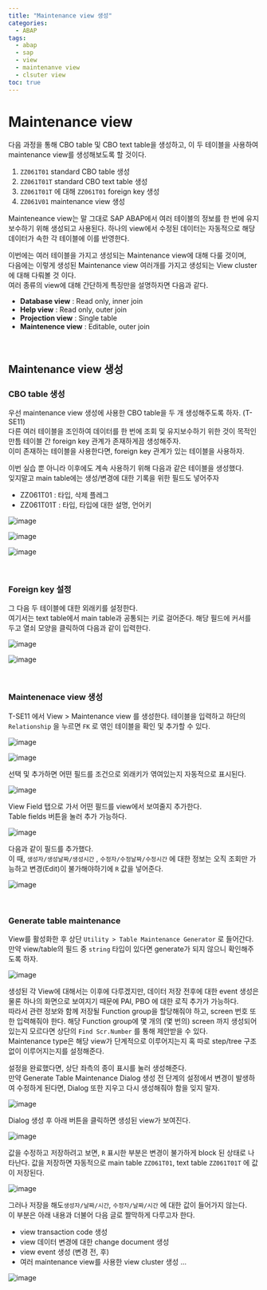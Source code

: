 ```yaml
---
title: "Maintenance view 생성"
categories: 
  - ABAP
tags:
  - abap
  - sap
  - view
  - maintenanve view
  - clsuter view
toc: true
---
```


# Maintenance view

다음 과정을 통해 CBO table 및 CBO text table을 생성하고, 이 두 테이블을 사용하여 maintenance view를 생성해보도록 할 것이다.

1. `ZZ061T01` standard CBO table  생성
2. `ZZ061T01T` standard CBO text table 생성
3. `ZZ061T01T` 에 대해 `ZZ061T01` foreign key 생성
4. `ZZ061V01` maintenance view 생성 



Mainteneance view는 말 그대로 SAP ABAP에서 여러 테이블의 정보를 한 번에 유지보수하기 위해 생성되고 사용된다. 하나의 view에서 수정된 데이터는 자동적으로 해당 데이터가 속한 각 테이블에 이를 반영한다. 

이번에는 여러 테이블을 가지고 생성되는 Maintenance view에 대해 다룰 것이며, <br>다음에는 이렇게 생성된 Maintenance view 여러개를 가지고 생성되는 View cluster에 대해 다뤄볼 것 이다.<br>여러 종류의 view에 대해 간단하게 특징만을 설명하자면 다음과 같다.

- **Database view** : Read only, inner join
- **Help view** : Read only, outer join
- **Projection view** : Single table
- **Maintenence view** : Editable, outer join

<br>

## Maintenance view 생성

### CBO table 생성 

우선 maintenance view 생성에 사용한 CBO table을 두 개 생성해주도록 하자. (T-SE11) <br>다른 여러 테이블을 조인하여 데이터를 한 번에 조회 및 유지보수하기 위한 것이 목적인 만틈 테이블 간 foreign key 관계가 존재하게끔 생성해주자. <br>이미 존재하는 테이블을 사용한다면, foreign key 관계가 있는 테이블을 사용하자.

이번 실습 뿐 아니라 이후에도 계속 사용하기 위해 다음과 같은 테이블을 생성했다. <br>잊지말고 main table에는 생성/변경에 대한 기록을 위한 필드도 넣어주자

- ZZ061T01 : 타입, 삭제 플레그
- ZZ061T01T : 타입, 타입에 대한 설명, 언어키 

![image](https://user-images.githubusercontent.com/58674365/123914062-f2c36180-d9b9-11eb-8fad-547403afa31c.png)



![image](https://user-images.githubusercontent.com/58674365/123914344-45048280-d9ba-11eb-8177-c0619ab054d1.png)



![image](https://user-images.githubusercontent.com/58674365/123917875-3cae4680-d9be-11eb-869b-235f2ac6dbbe.png)

<br>

### Foreign key 설정

그 다음 두 테이블에 대한 외래키를 설정한다. <br>여기서는 text table에서 main table과 공통되는 키로 걸어준다. 해당 필드에 커서를 두고 열쇠 모양을 클릭하여 다음과 같이 입력한다. 

![image](https://user-images.githubusercontent.com/58674365/123917777-21433b80-d9be-11eb-9a98-c42a181e9ba0.png)



![image](https://user-images.githubusercontent.com/58674365/123914701-a3c9fc00-d9ba-11eb-96f4-9dfa86603783.png)

<br>

### Maintenenace view 생성 

T-SE11 에서 View > Maintenance view 를 생성한다. 테이블을 입력하고 하단의 `Relationship` 을 누르면 `FK` 로 엮인 테이블을 확인 및 추가할 수 있다. <br>

![image](https://user-images.githubusercontent.com/58674365/123019235-0e9f9400-d40b-11eb-8a32-445c450493ca.png)



![image](https://user-images.githubusercontent.com/58674365/123915076-12a75500-d9bb-11eb-98df-c0db734579db.png)



선택 및 추가하면 어떤 필드를 조건으로 외래키가 엮여있는지 자동적으로 표시된다. 

![image](https://user-images.githubusercontent.com/58674365/123915095-1935cc80-d9bb-11eb-87fa-c060d77df27f.png)



View Field 탭으로 가서 어떤 필드를 view에서 보여줄지 추가한다. <br> Table fields 버튼을 눌러 추가 가능하다. 


![image](https://user-images.githubusercontent.com/58674365/123915193-336faa80-d9bb-11eb-8ce0-ac44dc4cc476.png)



다음과 같이 필드를 추가했다.<br>이 때, `생성자/생성날짜/생성시간` , `수정자/수정날짜/수정시간` 에 대한 정보는 오직 조회만 가능하고 변경(Edit)이 불가해야하기에 `R` 값을 넣어준다. 

![image](https://user-images.githubusercontent.com/58674365/123918394-cb22c800-d9be-11eb-812d-a7aa3f83bc23.png)

 <br>

### Generate table maintenance

View를 활성화한 후 상단 `Utility > Table Maintenance Generator` 로 들어간다.<br>만약 view/table의 필드 중 `string` 타입이 있다면 generate가 되지 않으니 확인해주도록 하자.

![image](https://user-images.githubusercontent.com/58674365/123919707-2b663980-d9c0-11eb-96bf-72715bffefaf.png)



생성된 각 View에 대해서는 이후에 다루겠지만, 데이터 저장 전후에 대한 event 생성은 물론 하나의 화면으로 보여지기 때문에 PAI, PBO 에 대한 로직 추가가 가능하다. <br>따라서 관련 정보와 함께 저장될 Function group을 할당해줘야 하고, screen 번호 또한 입력해줘야 한다. 해당 Function group에 몇 개의 (몇 번의) screen 까지 생성되어 있는지 모르다면 상단의 `Find Scr.Number` 를 통해  제안받을 수 있다. <br>Maintenance type은 해당 view가 단계적으로 이루어지는지 혹 따로 step/tree 구조 없이 이루어지는지를 설정해준다. 

설정을 완료했다면, 상단 좌측의 종이 표시를 눌러 생성해준다.<br>만약 Generate Table Maintenance Dialog 생성 전 단계의 설정에서 변경이 발생하여 수정하게 된다면, Dialog 또한 지우고 다시 생성해줘야 함을 잊지 말자. 

![image](https://user-images.githubusercontent.com/58674365/123920106-8dbf3a00-d9c0-11eb-9d64-9b6d3cc5e9b7.png)



Dialog 생성 후 아래 버튼을 클릭하면 생성된 view가 보여진다. 

![image](https://user-images.githubusercontent.com/58674365/123922605-2a82d700-d9c3-11eb-8389-9fb66f548e35.png)



값을 수정하고 저장하려고 보면, `R` 표시한 부분은 변경이 불가하게 block 된 상태로 나타난다. 값을 저장하면 자동적으로 main table  `ZZ061T01`,  text table `ZZ061T01T` 에 값이 저장된다. 

![image](https://user-images.githubusercontent.com/58674365/123922793-5900b200-d9c3-11eb-81c8-5fd2a8c9f2c3.png)



그러나 저장을 해도`생성자/날짜/시간`,  `수정자/날짜/시간` 에 대한 값이 들어가지 않는다. <br> 이 부분은 아래 내용과 더불어 다음 글로 짤막하게 다루고자 한다. 

- view transaction code 생성
- view 데이터 변경에 대한 change document 생성
- view event 생성 (변경 전, 후)
- 여러 maintenance view를 사용한 view cluster 생성  ...

![image](https://user-images.githubusercontent.com/58674365/123922966-83eb0600-d9c3-11eb-9785-78efe1016d3d.png)



